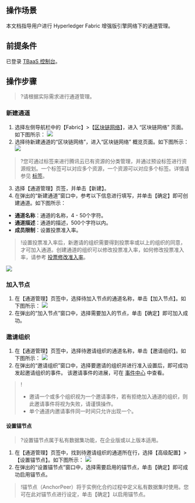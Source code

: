 ## 操作场景
本文档指导用户进行 Hyperledger Fabric 增强版引擎网络下的通道管理。

## 前提条件
已登录 [TBaaS 控制台](https://console.cloud.tencent.com/tbaas)。

## 操作步骤
>?请根据实际需求进行通道管理。



### 新建通道[](id:Consortium.CreateChannel)
1. 选择左侧导航栏中的【Fabric】>【[区块链网络](https://console.cloud.tencent.com/tbaas/fabric/deploy)】，进入 “区块链网络” 页面。如下图所示：
![](https://main.qcloudimg.com/raw/9bef37c1e95dd695aed68226e2610b49.png)
2. 选择待新建通道的“区块链网络”，进入“区块链网络” 概览页面。如下图所示：
![](https://main.qcloudimg.com/raw/7169e29f3a05ef6bd500137376542ecd.png)
>?您可通过标签来进行腾讯云已有资源的分类管理，并通过预设标签进行资源规划。一个标签可以对应多个资源，一个资源可以对应多个标签。详情请参见 [标签](https://cloud.tencent.com/document/product/651/13334)。
>
3. 选择【通道管理】页签，并单击【新建】。
4. 在弹出的“新建通道”窗口中，参考以下信息进行填写，并单击【确定】即可创建通道。如下图所示：
 - **通道名称**：通道的名称，4 - 50个字符。
 - **通道描述**：通道的描述，500个字符以内。
 - **成员限制**：设置投票准入率。
>!设置投票准入率后，新邀请的组织需要得到投票率或以上的组织的同意，才可加入通道。创建通道的组织可以修改投票准入率，如何修改投票准入率，请参考 [投票修改准入率](https://cloud.tencent.com/document/product/663/38471#change)。
>
![](https://main.qcloudimg.com/raw/359b9583ba35eb9e6d3beb0edd8e29a8.png)


### 加入节点[](id:Consortium.JoinNode)

1. 在【通道管理】页签中，选择待加入节点的通道名称，单击【加入节点】。如下图所示：
![](https://main.qcloudimg.com/raw/7cb74986f53f8e0fa99e783b8b3e6cc3.png)
2. 在弹出的“加入节点”窗口中，选择需要加入的节点，单击【确定】即可加入成功。


### 邀请组织[](id:Consortium.AddOrganization)
1. 在【通道管理】页签中，选择待邀请组织的通道名称，单击【邀请组织】。如下图所示：
![](https://main.qcloudimg.com/raw/6023339a8e0d65b41ccafbaccc5308d9.png)
2. 在弹出的“邀请组织”窗口中，选择要邀请的组织并进行准入设置后，即可成功发起邀请组织的事件。
该邀请事件的进展，可在 [事件中心](https://console.cloud.tencent.com/tbaas/event) 中查看。
>!
> - 邀请一个或多个组织视为一个邀请事件，若有拒绝加入通道的组织，则此邀请事件将视为失败，请谨慎操作。
> - 单个通道内邀请事件同一时间只允许出现一个。

#### 设置锚节点[](id:anchor)
>?设置锚节点属于私有数据集功能，在企业版或以上版本适用。
>
1. 在【通道管理】页签中，找到待邀请组织的通道所在行，选择【高级配置】>【设置锚节点】。如下图所示：
![](https://main.qcloudimg.com/raw/ea9fde0494227a2ea278458da6b15873.png)
2. 在弹出的“设置锚节点”窗口中，选择需要启用的锚节点，单击【确定】即可成功启用锚节点。
>!锚节点（AnchorPeer）将于实例化合约过程中定义私有数据集时使用。您可在此对锚节点进行设定，单击【确定】以启用锚节点。
>





